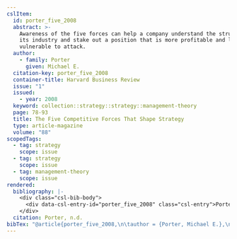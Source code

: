 ```yaml
---
cslItem:
  id: porter_five_2008
  abstract: >-
    Awareness of the five forces can help a company understand the structure of
    its industry and stake out a position that is more profitable and less
    vulnerable to attack.
  author:
    - family: Porter
      given: Michael E.
  citation-key: porter_five_2008
  container-title: Harvard Business Review
  issue: "1"
  issued:
    - year: 2008
  keyword: collection::strategy::strategy::management-theory
  page: 78-93
  title: The Five Competitive Forces That Shape Strategy
  type: article-magazine
  volume: "88"
scopedTags:
  - tag: strategy
    scope: issue
  - tag: strategy
    scope: issue
  - tag: management-theory
    scope: issue
rendered:
  bibliography: |-
    <div class="csl-bib-body">
      <div data-csl-entry-id="porter_five_2008" class="csl-entry">Porter, M. E. n.d.. The Five Competitive Forces That Shape Strategy. <i>Harvard Business Review</i>, <i>88</i>(1), 78–93.</div>
    </div>
  citation: Porter, n.d.
bibTex: "@article{porter_five_2008,\n\tauthor = {Porter, Michael E.},\n\tjournal = {Harvard Business Review},\n\tnumber = {1},\n\tpages = {78--93},\n\ttitle = {The {Five} {Competitive} {Forces} {That} {Shape} {Strategy}},\n\tvolume = {88},\n}\n\n"
---
```

